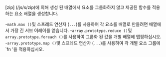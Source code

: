 [zip] (/js/s/zip)에 의해 생성 된 배열에서 요소를 그룹화하지 않고 제공된 함수를 적용하는 요소 배열을 생성합니다.

-`math.max ()`및 스프레드 연산자 (`...`)를 사용하여 각 요소를 배열로 만들려면 배열에서 가장 긴 서브 어레이를 얻습니다.
-`array.prototype.reduce ()`및`array.prototype.foreach ()`를 사용하여 그룹화 된 값을 개별 배열에 맵핑하십시오.
-`array.prototype.map ()`및 스프레드 연산자 (`...`)를 사용하여 각 개별 요소 그룹에`fn '을 적용하십시오.